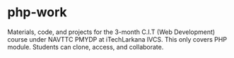 # php-work
Materials, code, and projects for the 3-month C.I.T (Web Development) course under NAVTTC PMYDP at iTechLarkana IVCS. This only covers PHP module. Students can clone, access, and collaborate.
